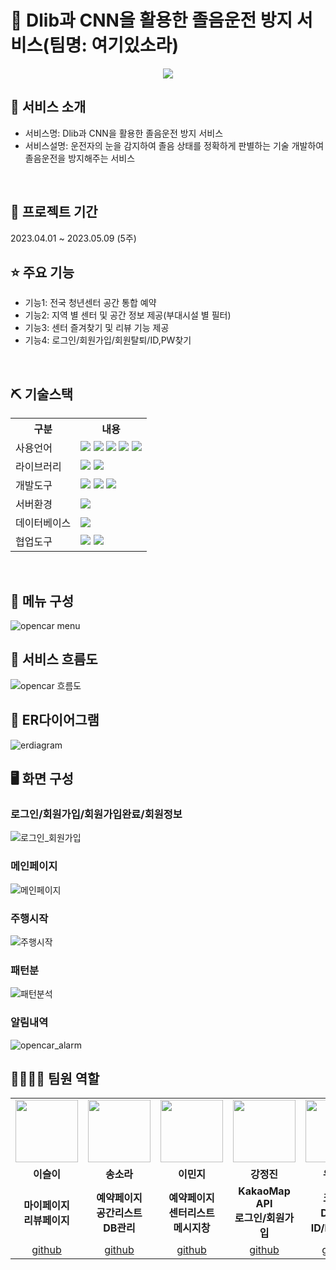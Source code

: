 # 📎 Dlib과 CNN을 활용한 졸음운전 방지 서비스(팀명: 여기있소라)
<p align="center"><img src="https://github.com/2022-SMHRD-KDT-New-AI-4/OpenCar/assets/125417068/8f189280-4623-4046-a682-018ac3e16d3e">

## 👀 서비스 소개
* 서비스명:  Dlib과 CNN을 활용한 졸음운전 방지 서비스
* 서비스설명: 운전자의 눈을 감지하여 졸음 상태를 정확하게 판별하는 기술 개발하여 졸음운전을 방지해주는 서비스
<br>

## 📅 프로젝트 기간
2023.04.01 ~ 2023.05.09 (5주)
<br>

## ⭐ 주요 기능
* 기능1: 전국 청년센터 공간 통합 예약
* 기능2: 지역 별 센터 및 공간 정보 제공(부대시설 별 필터)
* 기능3: 센터 즐겨찾기 및 리뷰 기능 제공
* 기능4: 로그인/회원가입/회원탈퇴/ID,PW찾기
<br>

## ⛏ 기술스택
<table>
    <tr>
        <th>구분</th>
        <th>내용</th>
    </tr>
    <tr>
        <td>사용언어</td>
        <td>
            <img src="https://img.shields.io/badge/Java-007396?style=for-the-badge&logo=java&logoColor=white"/>
            <img src="https://img.shields.io/badge/HTML5-E34F26?style=for-the-badge&logo=HTML5&logoColor=white"/>
            <img src="https://img.shields.io/badge/CSS3-1572B6?style=for-the-badge&logo=CSS3&logoColor=white"/>
            <img src="https://img.shields.io/badge/JavaScript-F7DF1E?style=for-the-badge&logo=JavaScript&logoColor=white"/>
            <img src="https://img.shields.io/badge/Python-3776AB?style=for-the-badge&logo=Python&logoColor=white"/> 
        </td>
    </tr>
    <tr>
        <td>라이브러리</td>
        <td>
            <img src="https://img.shields.io/badge/BootStrap-7952B3?style=for-the-badge&logo=BootStrap&logoColor=white"/>
            <img src="https://img.shields.io/badge/KakaoMap-FFCD00?style=for-the-badge&logo=Kakao&logoColor=white"/>
        </td>
    </tr>
    <tr>
        <td>개발도구</td>
        <td>
            <img src="https://img.shields.io/badge/Eclipse-2C2255?style=for-the-badge&logo=Eclipse&logoColor=white"/>
            <img src="https://img.shields.io/badge/VSCode-007ACC?style=for-the-badge&logo=VisualStudioCode&logoColor=white"/>
            <img src="https://img.shields.io/badge/Jupyter-F37626?style=for-the-badge&logo=Jupyter&logoColor=white"/>
        </td>
    </tr>
    <tr>
        <td>서버환경</td>
        <td>
            <img src="https://img.shields.io/badge/Apache Tomcat-D22128?style=for-the-badge&logo=Apache Tomcat&logoColor=white"/>
        </td>
    </tr>
    <tr>
        <td>데이터베이스</td>
        <td>
            <img src="https://img.shields.io/badge/Oracle 11g-F80000?style=for-the-badge&logo=Oracle&logoColor=white"/>
        </td>
    </tr>
    <tr>
        <td>협업도구</td>
        <td>
            <img src="https://img.shields.io/badge/Git-F05032?style=for-the-badge&logo=Git&logoColor=white"/>
            <img src="https://img.shields.io/badge/GitHub-181717?style=for-the-badge&logo=GitHub&logoColor=white"/>
        </td>
    </tr>
</table>


<br>

## 📌 메뉴 구성
![opencar menu](https://github.com/2022-SMHRD-KDT-New-AI-4/OpenCar/assets/125417068/e401c789-91a3-47e1-a82b-aaebee476d25)
<br>

## 📌 서비스 흐름도
![opencar 흐름도](https://github.com/2022-SMHRD-KDT-New-AI-4/OpenCar/assets/125417068/12e33b6e-843e-4fbc-91ef-da71d7e778cf)
<br>

## 📌 ER다이어그램
![erdiagram](https://github.com/2022-SMHRD-KDT-New-AI-4/OpenCar/assets/125417068/08796495-2571-40d5-a8ff-de296bb73c8a)
<br>


## 🖥 화면 구성

### 로그인/회원가입/회원가입완료/회원정보
![로그인_회원가입](https://github.com/2022-SMHRD-KDT-New-AI-4/OpenCar/assets/125417068/b0033137-35a1-4fb1-962b-edee7925cadb)
<br>

### 메인페이지
![메인페이지](https://github.com/2022-SMHRD-KDT-New-AI-4/OpenCar/assets/125417068/2754c3c9-a38e-4ea5-9eee-ddadac385b91)
<br>

### 주행시작
![주행시작](https://github.com/2022-SMHRD-KDT-New-AI-4/OpenCar/assets/125417068/cfad7087-d759-4ac2-8cef-9465cb35b00d)
<br>

### 패턴분
![패턴분석](https://github.com/2022-SMHRD-KDT-New-AI-4/OpenCar/assets/125417068/19d3a1c9-308c-451a-9049-87aa1d9e59fa)
<br>

### 알림내역
![opencar_alarm](https://github.com/2022-SMHRD-KDT-New-AI-4/OpenCar/assets/125417068/dfc1aaf2-fa58-43a5-89b3-0191fcb10af5)
<br>

## 👨‍👩‍👦‍👦 팀원 역할
<table>
  <tr>
    <td align="center"><img src="https://encrypted-tbn0.gstatic.com/images?q=tbn:ANd9GcTkwj8GyEw5VPMga7lrmJM7ymIq2CjKXAorWg&usqp=CAU" width="100" height="100"/></td>
    <td align="center"><img src="https://search.pstatic.net/common/?src=http%3A%2F%2Fblogfiles.naver.net%2FMjAyMTA3MTVfMjcz%2FMDAxNjI2MzA5NDU1MDM4.YehqF-FAP8XidUuRJOCz43azobhNxhYgpB21GcUZKQkg.MzNwroBjWckQV1N6mUdKVu-5AnNFuXxTmIgbAWF_mUQg.JPEG.chimmy1004%2FIMG_0959.JPG&type=a340" width="100" height="100"/></td>
    <td align="center"><img src="https://encrypted-tbn0.gstatic.com/images?q=tbn:ANd9GcQ5n8I-GLiz8TkHtodyMumkDEU0UStEiNQKgA&usqp=CAU" width="100" height="100"/></td>
    <td align="center"><img src="https://mblogthumb-phinf.pstatic.net/MjAyMDA3MTBfMTMy/MDAxNTk0MzczNDk5MzI4.P7hqx3C68b2SxkwsxEg2j_6d6oH7sVm70bLQbfnyCEQg.iZERr5L2sHzB6gaM_W5fA20FWHvKghKHxXdJXpPDYzYg.JPEG.dlqls01/R720x0.jpg?type=w800" width="100" height="100"/></td>
    <td align="center"><img src="https://mblogthumb-phinf.pstatic.net/MjAyMDA3MTBfMjkg/MDAxNTk0MzczNDk4OTkx.l7k-2j9Jj-3g-isb9PJY6VfpCmPuYrTIko4eyn99EGwg.ZSUkA5SfHB4eaF9NcaUoCBbNbmRwqKb5B-Eg2wQwWAMg.JPEG.dlqls01/i15056224960.jpg?type=w800" width="100" height="100"/></td>
    <td align="center"><img src="https://encrypted-tbn0.gstatic.com/images?q=tbn:ANd9GcS2rqOJyXgtCcx_C30hcZcUbedhsI2KO27_qA&usqp=CAU" width="100" height="100"/></td>
  </tr>
  <tr>
    <td align="center"><strong>이슬이</strong></td>
    <td align="center"><strong>송소라</strong></td>
    <td align="center"><strong>이민지</strong></td>
    <td align="center"><strong>강정진</strong></td>
    <td align="center"><strong>유성훈</strong></td>
    <td align="center"><strong>김응진</strong></td>
  </tr>
  <tr>
    <td align="center">
        <b>마이페이지</b><br>
        <b>리뷰페이지</b>
    </td>
    <td align="center">
        <b>예약페이지</b><br>
        <b>공간리스트</b><br>
        <b>DB관리</b>
    </td>
    <td align="center">
        <b>예약페이지</b><br>
        <b>센터리스트</b><br>
        <b>메시지창</b>
    </td>
    <td align="center">
        <b>KakaoMap API</b><br>
        <b>로그인/회원가입</b>
    </td>
    <td align="center">
        <b>크롤링</b><br>
        <b>DB관리</b><br>
        <b>ID/PW 찾기</b>
    </td>
    <td align="center">
        <b>FullCalendar API</b>
    </td>
  </tr>
  <tr>
    <td align="center"><a href="https://github.com/mable052" target='_blank'>github</a></td>
    <td align="center"><a href="https://github.com/sora3601" target='_blank'>github</a></td>
    <td align="center"><a href="https://github.com/miniz2" target='_blank'>github</a></td>
    <td align="center"><a href="https://github.com/kp1145" target='_blank'>github</a></td>
    <td align="center"><a href="https://github.com/YUSEONGHOON" target='_blank'>github</a></td>
    <td align="center"><a href="https://github.com/EungjinK" target='_blank'>github</a></td>
  </tr>
</table>

<!-- ## 🤾‍♂️ 트러블슈팅
개념: 문제 해결을 위해 문제의 원인을 논리적이고 체계적으로 찾는 일이며 제품이나 프로세스의 운영을 재개
프로젝트 진행하는 동안 발생했던 이슈 중 가장 기억에 남았던 문제와 해결 프로세스 나열(2~5가지 정도)
  
* 문제1<br>
 문제점 설명 및 해결방안
 
* 문제2<br>
 문제점 설명 및 해결방안 -->

